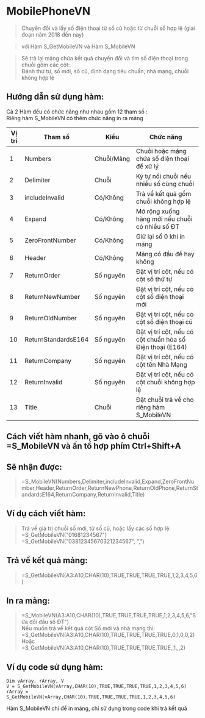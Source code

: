 # MobilePhoneVN
> Chuyển đổi và lấy số điện thoại từ số cũ hoặc từ chuỗi số hợp lệ (giai đoạn năm 2018 đến nay)
		
> với Hàm S_GetMobileVN và Hàm S_MobileVN				
				
> Sẽ trả lại mảng chứa kết quả chuyển đổi và tìm số điện thoại trong chuỗi gồm các cột: 				
Đánh thứ tự, số mới, số cũ, định dạng tiêu chuẩn, nhà mạng, chuỗi không hợp lệ				
				
## Hướng dẫn sử dụng hàm:				
	
Cả 2 Hàm đều có chức năng như nhau gồm 12 tham số :			
Riêng hàm S_MobileVN có thêm chức năng in ra mảng	
	
Vị trí	|Tham số	|Kiểu	|Chức năng
------------ | -------------| -------------| -------------
1	|Numbers 	|Chuỗi/Mảng	|Chuỗi hoặc mảng chứa số điện thoại để xử lý
2	|Delimiter 	|Chuỗi	|Ký tự nối chuỗi nếu nhiều số cùng chuỗi
3	|includeInvalid 	|Có/Không	|Trả về kết quả gồm chuỗi không hợp lệ
4	|Expand 	|Có/Không	|Mở rộng xuống hàng mới nếu chuỗi có nhiều số ĐT
5	|ZeroFrontNumber 	|Có/Không	|Giữ lại số 0 khi in mảng
6	|Header 	|Có/Không	|Mảng có đầu đề hay không
7	|ReturnOrder 	|Số nguyên	|Đặt vị trí cột, nếu có cột số thứ tự
8	|ReturnNewNumber 	|Số nguyên	|Đặt vị trí cột, nếu có cột số điện thoại mới
9	|ReturnOldNumber 	|Số nguyên	|Đặt vị trí cột, nếu có cột số điện thoại cũ
10	|ReturnStandardsE164 	|Số nguyên	|Đặt vị trí cột, nếu có cột chuẩn hóa số Điện thoại (E164) 
11	|ReturnCompany 	|Số nguyên	|Đặt vị trí cột, nếu có cột tên Nhà Mạng
12	|ReturnInvalid 	|Số nguyên	|Đặt vị trí cột, nếu có cột chuỗi không hợp lệ
13	|Title 	|Chuỗi	|Đặt chuỗi trả về cho riêng hàm S_MobileVN
	
	
## Cách viết hàm nhanh, gõ vào ô chuỗi =S_MobileVN và ấn tổ hợp phím Ctrl+Shift+A			
## Sẽ nhận được: 
> =S_MobileVN(Numbers,Delimiter,includeInvalid,Expand,ZeroFrontNumber,Header,ReturnOrder,ReturnNewPhone,ReturnOldPhone,ReturnStandardsE164,ReturnCompany,ReturnInvalid,Title)			
				
## Ví dụ cách viết hàm:			
> Trả về giá trị chuỗi số mới, từ số cũ, hoặc lấy các số hợp lệ:		
> =S_GetMobileVN("01681234567")		
> =S_GetMobileVN("03812345670321234567", ",")		
## Trả về kết quả mảng:		
> =S_GetMobileVN(A3:A10,CHAR(10),TRUE,TRUE,TRUE,TRUE,1,2,3,4,5,6)		
## In ra mảng:		
> =S_MobileVN(A3:A10,CHAR(10),TRUE,TRUE,TRUE,TRUE,1,2,3,4,5,6,"Sửa đổi đầu số ĐT")		
> Nếu muốn trả về kết quả cột Số mới và nhà mạng thì:		
> =S_GetMobileVN(A3:A10,CHAR(10),TRUE,TRUE,TRUE,TRUE,0,1,0,0,2)		
> Hoặc =S_GetMobileVN(A3:A10,CHAR(10),TRUE,TRUE,TRUE,TRUE,,1,,,2)		
## Ví dụ code sử dụng hàm:
```VBA			
Dim vArray, rArray, V		
V = S_GetMobileVN(vArray,CHAR(10),TRUE,TRUE,TRUE,TRUE,1,2,3,4,5,6)		
rArray = S_GetMobileVN(vArray,CHAR(10),TRUE,TRUE,TRUE,TRUE,1,2,3,4,5,6)		
```
Hàm S_MobileVN chỉ để in mảng, chỉ sử dụng trong code khi trả kết quả	

